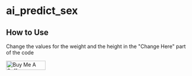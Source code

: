 # ai_predict_sex

## How to Use

Change the values for the weight and the height in the "Change Here" part of the code


<a href="https://www.buymeacoffee.com/diegosseabra" target="_blank"><img src="https://cdn.buymeacoffee.com/buttons/arial-blue.png" alt="Buy Me A Coffee" style="height: 25px !important;width: 108px !important;" ></a>

